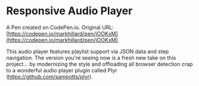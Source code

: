 # Responsive Audio Player

A Pen created on CodePen.io. Original URL: [https://codepen.io/markhillard/pen/jOOKxM](https://codepen.io/markhillard/pen/jOOKxM).

This audio player features playlist support via JSON data and step navigation. The version you're seeing now is a fresh new take on this project... by modernizing the style and offloading all browser detection crap to a wonderful audio player plugin called Plyr (https://github.com/sampotts/plyr).